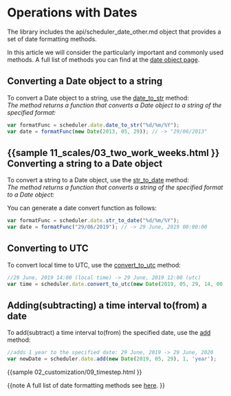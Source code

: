 Operations with Dates
==============
The library includes the api/scheduler_date_other.md object  that provides a set of date formatting methods.

In this article we will consider the particularly important and commonly used methods. A full list of methods you can find at the [date object page](api/scheduler_date_other.md).


Converting a Date object to a string
-------------------------------------------------------

To convert a Date object to a string, use the [date_to_str](api/scheduler_date_other.md) method: <br> 
*The method returns a function that converts a Date object to a string of the specified format:*
~~~js
var formatFunc = scheduler.date.date_to_str("%d/%m/%Y");
var date = formatFunc(new Date(2013, 05, 29)); // -> "29/06/2013"
~~~

{{sample
	11_scales/03_two_work_weeks.html
}}
Converting a string to a Date object
-----------------------------------------------------
To convert a string to a Date object, use the [str_to_date](api/scheduler_date_other.md) method: <br> 
*The method returns a function that converts a string of the specified format to a Date object:*


You can generate a date convert function as follows:

~~~js
var formatFunc = scheduler.date.str_to_date("%d/%m/%Y");
var date = formatFunc("29/06/2019"); // -> 29 June, 2019 00:00:00
~~~



Converting to UTC
--------------------------------------
To convert local time to UTC, use the [convert_to_utc](api/scheduler_date_other.md) method:

~~~js
//29 June, 2019 14:00 (local time) -> 29 June, 2019 12:00 (utc)
var time = scheduler.date.convert_to_utc(new Date(2019, 05, 29, 14, 00));
~~~

Adding(subtracting) a time interval to(from) a date
----------------------------------------------------------
To add(subtract) a time interval to(from) the specified date, use the [add](api/scheduler_date_other.md) method:

~~~js
//adds 1 year to the specified date: 29 June, 2019 -> 29 June, 2020
var newDate = scheduler.date.add(new Date(2019, 05, 29), 1, 'year');
~~~

{{sample
	02_customization/09_timestep.html
}}

{{note
A full list of date formatting methods see [here](api/scheduler_date_other.md).
}}